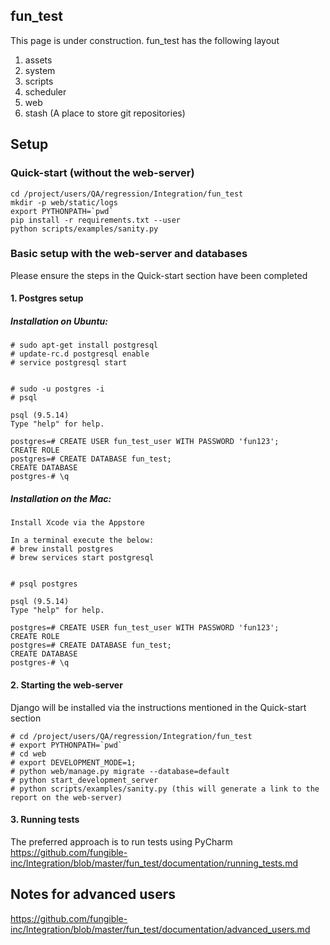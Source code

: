 ## fun_test
This page is under construction. 
fun_test has the following layout
1. assets
2. system
3. scripts
4. scheduler
5. web
6. stash (A place to store git repositories)

## Setup
### Quick-start (without the web-server)
~~~~
cd /project/users/QA/regression/Integration/fun_test
mkdir -p web/static/logs
export PYTHONPATH=`pwd`
pip install -r requirements.txt --user
python scripts/examples/sanity.py
~~~~


### Basic setup with the web-server and databases
Please ensure the steps in the Quick-start section have been completed

#### 1. Postgres setup
##### Installation on Ubuntu:
```
# sudo apt-get install postgresql
# update-rc.d postgresql enable
# service postgresql start


# sudo -u postgres -i
# psql

psql (9.5.14)
Type "help" for help.

postgres=# CREATE USER fun_test_user WITH PASSWORD 'fun123';
CREATE ROLE
postgres=# CREATE DATABASE fun_test;
CREATE DATABASE
postgres-# \q

```

##### Installation on the Mac:
```
Install Xcode via the Appstore

In a terminal execute the below:
# brew install postgres
# brew services start postgresql


# psql postgres

psql (9.5.14)
Type "help" for help.

postgres=# CREATE USER fun_test_user WITH PASSWORD 'fun123';
CREATE ROLE
postgres=# CREATE DATABASE fun_test;
CREATE DATABASE
postgres-# \q

```


#### 2. Starting the web-server
Django will be installed via the instructions mentioned in the Quick-start section
````
# cd /project/users/QA/regression/Integration/fun_test
# export PYTHONPATH=`pwd`
# cd web
# export DEVELOPMENT_MODE=1;
# python web/manage.py migrate --database=default
# python start_development_server
# python scripts/examples/sanity.py (this will generate a link to the report on the web-server)
````

#### 3. Running tests
The preferred approach is to run tests using PyCharm
https://github.com/fungible-inc/Integration/blob/master/fun_test/documentation/running_tests.md


## Notes for advanced users
https://github.com/fungible-inc/Integration/blob/master/fun_test/documentation/advanced_users.md
